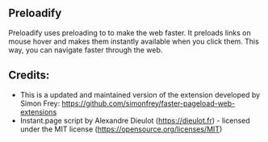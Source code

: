 ## Preloadify

Preloadify uses preloading to to make the web faster. It preloads links on mouse hover and makes them instantly available when you click them. This way, you can navigate faster through the web.

## Credits:
- This is a updated and maintained version of the extension developed by Simon Frey: https://github.com/simonfrey/faster-pageload-web-extensions
- Instant.page script by Alexandre Dieulot (https://dieulot.fr) - licensed under the MIT license (https://opensource.org/licenses/MIT)
